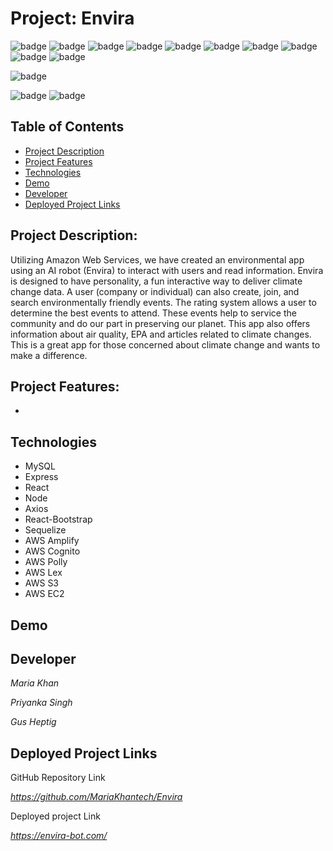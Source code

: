 # Project: Envira

![badge](https://img.shields.io/badge/AWS-EC2-232F3E?style=flat-square&logo=amazon-aws) ![badge](https://img.shields.io/badge/AWS-Cognito-67459B?style=flat-square&logo=amazon-aws) ![badge](https://img.shields.io/badge/AWS-S3-FF9900?style=flat-square&logo=amazon-aws) ![badge](https://img.shields.io/badge/AWS-Lex-00CAFF?style=flat-square&logo=amazon-aws) ![badge](https://img.shields.io/badge/AWS-Polly-00CAFF?style=flat-square&logo=amazon-aws) ![badge](https://img.shields.io/badge/AWS-Amplify-FF9900?style=flat-square&logo=amazon-aws) ![badge](https://img.shields.io/badge/React-.js-61dbfb?style=flat-square&logo=react) ![badge](https://img.shields.io/badge/Node-.js-339933?style=flat-square&logo=node.js) ![badge](https://img.shields.io/badge/My-SQL-4479A1?style=flat-square&logo=mysql) ![badge](https://img.shields.io/badge/Sa-ss-CC6699?style=flat-square&logo=Sass)

![badge](https://img.shields.io/github/repo-size/mariakhantech/envira?style=flat-square)

![badge](https://img.shields.io/github/stars/mariakhantech/envira?style=social) ![badge](https://img.shields.io/github/forks/mariakhantech/envira?style=social)

## Table of Contents

- [Project Description](#project-description)
- [Project Features](#project-features)
- [Technologies](#technologies)
- [Demo](#demo)
- [Developer](#developer)
- [Deployed Project Links](#deployed-project-links)

## Project Description:

Utilizing Amazon Web Services, we have created an environmental app using an AI robot (Envira) to interact with users and read information. Envira is designed to have personality, a fun interactive way to deliver climate change data. A user (company or individual) can also create, join, and search environmentally friendly events. The rating system allows a user to determine the best events to attend. These events help to service the community and do our part in preserving our planet. This app also offers information about air quality, EPA and articles related to climate changes. This is a great app for those concerned about climate change and wants to make a difference.

## Project Features:

-

## Technologies

- MySQL
- Express
- React
- Node
- Axios
- React-Bootstrap
- Sequelize
- AWS Amplify
- AWS Cognito
- AWS Polly
- AWS Lex
- AWS S3
- AWS EC2

## Demo

## Developer

_Maria Khan_

_Priyanka Singh_

_Gus Heptig_

## Deployed Project Links

GitHub Repository Link

*https://github.com/MariaKhantech/Envira*

Deployed project Link

*https://envira-bot.com/*
